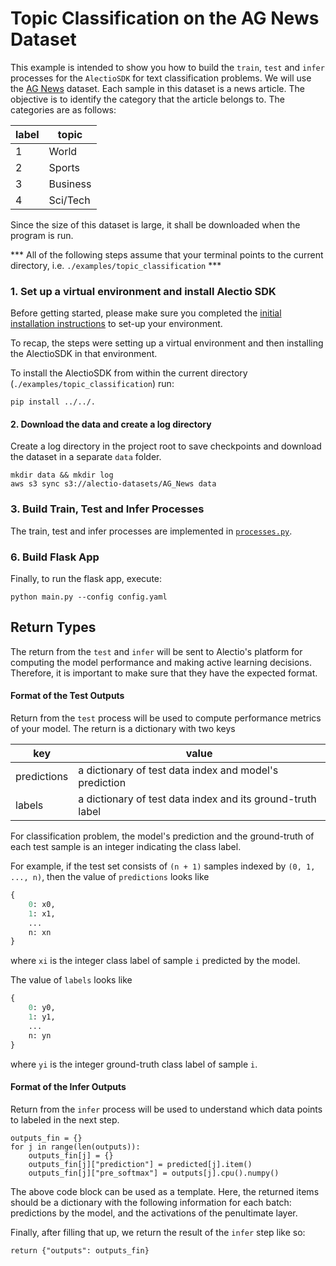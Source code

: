 # Topic Classification on the AG News Dataset

This example is intended to show you how to build the `train`, `test` and `infer` processes for the `AlectioSDK` for text
classification problems. We will use the [AG News](https://www.kaggle.com/amananandrai/ag-news-classification-dataset) dataset. Each sample in this dataset is a news article. The objective is to identify the category that the article belongs to. The categories are as follows:

| label | topic |
| ----- | ----- |
| 1    | World | 
| 2     | Sports | 
| 3    | Business | 
| 4    | Sci/Tech | 

Since the size of this dataset is large, it shall be downloaded when the program is run.

*** All of the following steps assume that your terminal points to the current directory, i.e. `./examples/topic_classification` *** 

### 1. Set up a virtual environment and install Alectio SDK
Before getting started, please make sure you completed the [initial installation instructions](../../README.md) to set-up your environment. 

To recap, the steps were setting up a virtual environment and then installing the AlectioSDK in that environment. 

To install the AlectioSDK from within the current directory (`./examples/topic_classification`) run:

```
pip install ../../.
```

#### 2. Download the data and create a log directory
Create a log directory in the project root to save checkpoints and download the dataset in a separate `data` folder.
```
mkdir data && mkdir log
aws s3 sync s3://alectio-datasets/AG_News data
```
### 3. Build Train, Test and Infer Processes
The train, test and infer processes are implemented in [`processes.py`](./processes.py).

### 6. Build Flask App 
Finally, to run the flask app, execute:

```
python main.py --config config.yaml
```
## Return Types

The return from the `test` and `infer` will be sent to Alectio's platform for 
computing the model performance and making active learning decisions. 
Therefore, it is important to make sure that they have the expected format.

#### Format of the Test Outputs
Return from the `test` process will be used to compute performance metrics of
your model. The return is a dictionary with two keys

| key | value |
| --- | ----- | 
| predictions | a dictionary of test data index and model's prediction |
| labels | a dictionary of test data index and its ground-truth label | 

For classification problem, the model's prediction and 
the ground-truth of each test sample is an integer indicating the class label.

For example, if the test set consists of `(n + 1)` samples indexed by `(0, 1, ..., n)`,
then the value of `predictions` looks like
```python
{
    0: x0,
    1: x1,
    ...
    n: xn
}
```
where `xi` is the integer class label of sample `i` predicted by the model. 

The value of `labels` looks like
```python
{
    0: y0,
    1: y1,
    ...
    n: yn
}
```
where `yi` is the integer ground-truth class label of sample `i`.

#### Format of the Infer Outputs
Return from the `infer` process will be used to understand which data points to labeled
in the next step.

```
outputs_fin = {}
for j in range(len(outputs)):
    outputs_fin[j] = {}
    outputs_fin[j]["prediction"] = predicted[j].item()
    outputs_fin[j]["pre_softmax"] = outputs[j].cpu().numpy()
```

The above code block can be used as a template. Here, the returned items should be a dictionary with
the following information for each batch: predictions by the model, and the activations of the penultimate layer.

Finally, after filling that up, we return the result of the `infer` step like so:
```
return {"outputs": outputs_fin}
```
